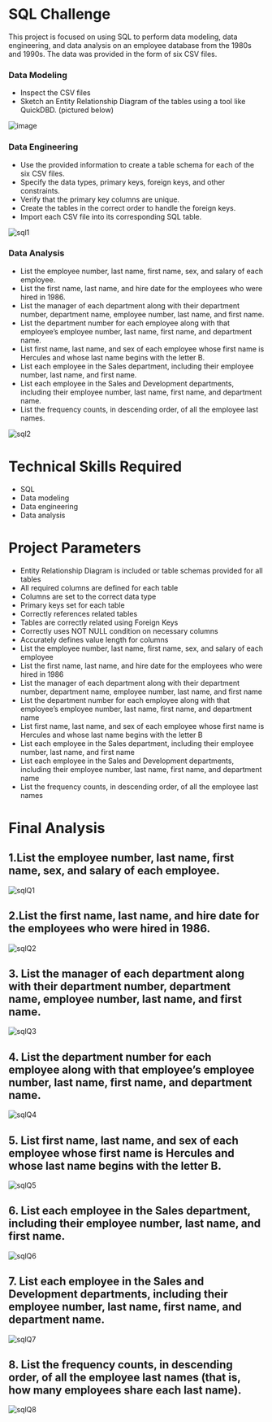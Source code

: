 # SQL Challenge

This project is focused on using SQL to perform data modeling, data engineering, and data analysis on an employee database from the 1980s and 1990s. The data was provided in the form of six CSV files.
### Data Modeling
- Inspect the CSV files
- Sketch an Entity Relationship Diagram of the tables using a tool like QuickDBD. (pictured below)

![image](https://user-images.githubusercontent.com/109693942/213036253-b0548157-d863-450b-83ef-960c4b5a9e5f.png)

### Data Engineering
- Use the provided information to create a table schema for each of the six CSV files.
- Specify the data types, primary keys, foreign keys, and other constraints.
- Verify that the primary key columns are unique.
- Create the tables in the correct order to handle the foreign keys.
- Import each CSV file into its corresponding SQL table.

![sql1](https://user-images.githubusercontent.com/109693942/213038065-33563769-82a3-400a-8faa-987c48cb957d.JPG)

### Data Analysis
- List the employee number, last name, first name, sex, and salary of each employee.
- List the first name, last name, and hire date for the employees who were hired in 1986.
- List the manager of each department along with their department number, department name, employee number, last name, and first name.
- List the department number for each employee along with that employee’s employee number, last name, first name, and department name.
- List first name, last name, and sex of each employee whose first name is Hercules and whose last name begins with the letter B.
- List each employee in the Sales department, including their employee number, last name, and first name.
- List each employee in the Sales and Development departments, including their employee number, last name, first name, and department name.
- List the frequency counts, in descending order, of all the employee last names.

![sql2](https://user-images.githubusercontent.com/109693942/213038081-8bea491e-4479-46bd-b118-47567a65bc49.JPG)

# Technical Skills Required
- SQL
- Data modeling
- Data engineering
- Data analysis

# Project Parameters
- Entity Relationship Diagram is included or table schemas provided for all tables
- All required columns are defined for each table 
- Columns are set to the correct data type
- Primary keys set for each table
- Correctly references related tables
- Tables are correctly related using Foreign Keys
- Correctly uses NOT NULL condition on necessary columns
- Accurately defines value length for columns
- List the employee number, last name, first name, sex, and salary of each employee
- List the first name, last name, and hire date for the employees who were hired in 1986
- List the manager of each department along with their department number, department name, employee number, last name, and first name
- List the department number for each employee along with that employee’s employee number, last name, first name, and department name
- List first name, last name, and sex of each employee whose first name is Hercules and whose last name begins with the letter B
- List each employee in the Sales department, including their employee number, last name, and first name
- List each employee in the Sales and Development departments, including their employee number, last name, first name, and department name
- List the frequency counts, in descending order, of all the employee last names

# Final Analysis
## 1.List the employee number, last name, first name, sex, and salary of each employee.
![sqlQ1](https://user-images.githubusercontent.com/109693942/213065019-e7477a31-17dd-45f0-8d50-ec11f593abc1.JPG)

## 2.List the first name, last name, and hire date for the employees who were hired in 1986.
![sqlQ2](https://user-images.githubusercontent.com/109693942/213065053-5c77811d-cc4d-4c9e-ab23-4cbb647ed042.JPG)

## 3. List the manager of each department along with their department number, department name, employee number, last name, and first name.
![sqlQ3](https://user-images.githubusercontent.com/109693942/213065075-02389dcb-abb9-4521-a923-7ad499d58250.JPG)

## 4. List the department number for each employee along with that employee’s employee number, last name, first name, and department name.
![sqlQ4](https://user-images.githubusercontent.com/109693942/213065092-100d57ff-4ec8-4d38-8b22-6cc3cacff37d.JPG)

## 5. List first name, last name, and sex of each employee whose first name is Hercules and whose last name begins with the letter B.
![sqlQ5](https://user-images.githubusercontent.com/109693942/213065111-40b788b6-f63b-45e7-94ce-b31d6ff97c4b.JPG)

## 6. List each employee in the Sales department, including their employee number, last name, and first name.
![sqlQ6](https://user-images.githubusercontent.com/109693942/213065126-fe6c6db9-8ace-4ff9-8211-6d59866d61bb.JPG)

## 7. List each employee in the Sales and Development departments, including their employee number, last name, first name, and department name.
![sqlQ7](https://user-images.githubusercontent.com/109693942/213065138-efba6c91-fba7-476f-b1b2-896c1cd480fc.JPG)

## 8. List the frequency counts, in descending order, of all the employee last names (that is, how many employees share each last name).
![sqlQ8](https://user-images.githubusercontent.com/109693942/213065150-53e18efb-7dcc-45ef-9226-f2035dc37a7e.JPG)

